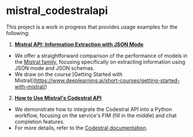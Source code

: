 # mistral_codestralapi
This project is a work in progress that provides usage examples for the following:

1. **[Mistral API: Information Extraction with JSON Mode](https://github.com/mmvvff/mistral_codestralapi/blob/main/notebooks/mistral_mixed_analysis.ipynb)**
- We offer a straightforward comparison of the performance of models in the [Mistral family](https://docs.mistral.ai/getting-started/models/), focusing specifically on extracting information using JSON mode and JSON schemas.
- We draw on the course [Getting Started with Mistral[(https://www.deeplearning.ai/short-courses/getting-started-with-mistral/)

2. **[How to Use Mistral's Codestral API](https://github.com/mmvvff/mistral_codestralapi/blob/main/notebooks/codestral_example.ipynb)**
- We demonstrate how to integrate the Codestral API into a Python workflow, focusing on the service's FIM (fill in the middle) and chat completion features.
- For more details, refer to the [Codestral documentation](https://docs.mistral.ai/capabilities/code_generation/).
